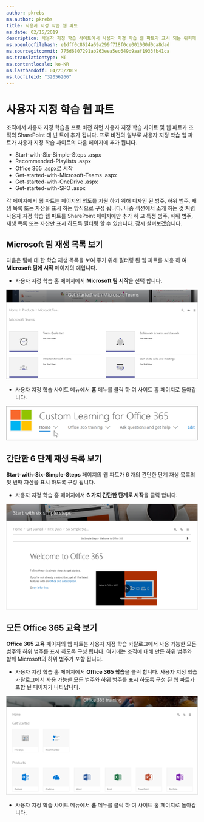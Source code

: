 ```yaml
---
author: pkrebs
ms.author: pkrebs
title: 사용자 지정 학습 웹 파트
ms.date: 02/15/2019
description: 사용자 지정 학습 사이트에서 사용자 지정 학습 웹 파트가 표시 되는 위치에 대해 알아보기
ms.openlocfilehash: e1dff0c8624a69a299f718f0ce001000d0ca8dad
ms.sourcegitcommit: 775d6807291ab263eea5ec649d9aaf1933fb41ca
ms.translationtype: MT
ms.contentlocale: ko-KR
ms.lasthandoff: 04/23/2019
ms.locfileid: "32056266"
---
```

# <a name="wheres-the-custom-learning-web-part"></a>사용자 지정 학습 웹 파트

조직에서 사용자 지정 학습을 프로 비전 하면 사용자 지정 학습 사이트 및 웹 파트가 조직의 SharePoint 테 넌 트에 추가 됩니다. 프로 비전의 일부로 사용자 지정 학습 웹 파트가 사용자 지정 학습 사이트의 다음 페이지에 추가 됩니다.

- Start-with-Six-Simple-Steps .aspx 
- Recommended-Playlists .aspx
- Office 365 .aspx로 시작
- Get-started-with-Microsoft-Teams .aspx
- Get-started-with-OneDrive .aspx
- Get-started-with-SPO .aspx

각 페이지에서 웹 파트는 페이지의 의도를 지원 하기 위해 디자인 된 범주, 하위 범주, 재생 목록 또는 자산을 표시 하는 방식으로 구성 됩니다. 나중 섹션에서 소개 하는 것 처럼 사용자 지정 학습 웹 파트를 SharePoint 페이지에만 추가 하 고 특정 범주, 하위 범주, 재생 목록 또는 자산만 표시 하도록 필터링 할 수 있습니다. 잠시 살펴보겠습니다. 

## <a name="view-microsoft-teams-playlists"></a>Microsoft 팀 재생 목록 보기

다음은 팀에 대 한 학습 재생 목록을 보여 주기 위해 필터링 된 웹 파트를 사용 하 여 **Microsoft 팀에 시작** 페이지의 예입니다. 

- 사용자 지정 학습 홈 페이지에서 **Microsoft 팀 시작**을 선택 합니다.

![cg-whereiswp-teams-.png](media/cg-whereiswp-teams.png)

- 사용자 지정 학습 사이트 메뉴에서 **홈** 메뉴를 클릭 하 여 사이트 홈 페이지로 돌아갑니다.

![cg-homebtnmenu-.png](media/cg-homebtnmenu.png)

## <a name="view-the-six-simple-steps-playlist"></a>간단한 6 단계 재생 목록 보기

**Start-with-Six-Simple-Steps** 페이지의 웹 파트가 6 개의 간단한 단계 재생 목록의 첫 번째 자산을 표시 하도록 구성 됩니다. 

- 사용자 지정 학습 홈 페이지에서 **6 가지 간단한 단계로 시작**을 클릭 합니다. 

![cg-whereiswp-six-.png](media/cg-whereiswp-six.png)

## <a name="view-all-office-365-training"></a>모든 Office 365 교육 보기

**Office 365 교육** 페이지의 웹 파트는 사용자 지정 학습 카탈로그에서 사용 가능한 모든 범주와 하위 범주를 표시 하도록 구성 됩니다. 여기에는 조직에 대해 만든 하위 범주와 함께 Microsoft의 하위 범주가 포함 됩니다.

- 사용자 지정 학습 홈 페이지에서 **Office 365 학습**을 클릭 합니다. 사용자 지정 학습 카탈로그에서 사용 가능한 모든 범주와 하위 범주를 표시 하도록 구성 된 웹 파트가 포함 된 페이지가 나타납니다.

![cg-whereiswp-o365-.png](media/cg-whereiswp-o365.png)

- 사용자 지정 학습 사이트 메뉴에서 **홈** 메뉴를 클릭 하 여 사이트 홈 페이지로 돌아갑니다.

